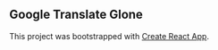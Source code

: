 

## Google Translate Glone

This project was bootstrapped with [Create React App](https://github.com/facebook/create-react-app).


